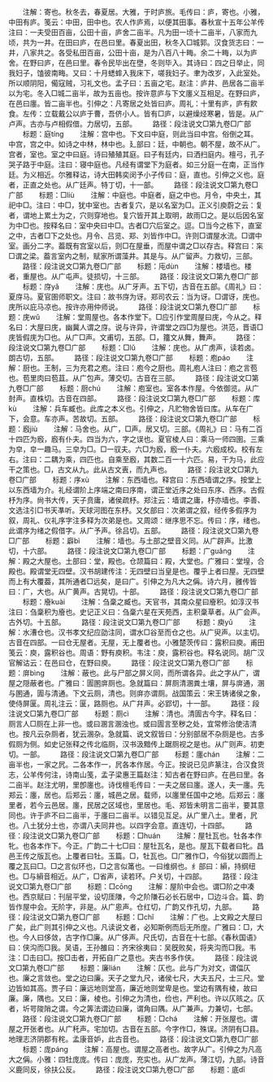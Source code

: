 <!-- { "loadSidebar": true } -->
　　注解：寄也。秋冬去，春夏居。大雅，于时庐旅。毛传曰：庐，寄也。小雅，中田有庐。笺云：中田，田中也。农人作庐焉，以便其田事。春秋宣十五年公羊传注曰：一夫受田百亩，公田十亩，庐舍二亩半。凡为田一顷十二亩半，八家而九顷，共为一井。在田曰庐，在邑曰里。春夏出田，秋冬入□城郭。汉食货志曰：一井，八家共之。各受私田百亩，公田十亩，是为八百八十畮。余二十畮，以为庐舍。在野曰庐，在邑曰里。春令民毕出在壄，冬则毕入。其诗曰：四之日举止，同我妇子，馌彼南畮。又曰：十月蟋蟀入我床下，嗟我妇子。聿为改岁，入此室处。所以顺阴阳，僃寇贼，习礼文也。孟子曰：五亩之宅。赵注：庐井、邑居各二亩半以为宅。冬入□城二亩半，故为五亩也。按许意庐与下文廛义互相足。在野曰庐，在邑曰廛。皆二亩半也。引伸之：凡寄居之处皆曰庐。周礼：十里有庐，庐有飮食。左传：立载戴公以庐于曹，吾侪小人。皆有□庐，以避燥烃寒暑，皆是。从广卢声。古亦与卢相假借。力居切，五部。
　　路径：段注说文□第九卷□广部
　　标题：庭tínɡ
　　注解：宫中也。下文曰中庭，则此当曰中宫。俗倒之耳。中宫，宫之中。如诗之中林，林中也。廴部曰：廷，中朝也。朝不屋，故不从广。宫者，室也。室之中曰庭。诗曰殖殖其庭。曰子有廷内，曰洒扫庭内。檀弓，孔子哭子路于中庭。注曰：寝中庭也。凡经有谓堂下为庭者。如三分庭一在南，正当作廷。为义相近。尔雅释诂，诗大田韩奕闵予小子传曰：庭，直也。引伸之义也。庭者，正直之处也。从广廷声。特丁切，十一部。
　　路径：段注说文□第九卷□广部
　　标题：□liù
　　注解：中庭也。中庭者，庭之中也。月令，中央土，其祀中□。注曰：中□，犹中室也。古者复穴，是以名室为□。正义引庾蔚之云：复者，谓地上累土为之，穴则穿地也。复穴皆开其上取明，故雨□之。是以后因名室为中□也。按释名曰：室中央曰中□。古者□穴后室之。逗。□当今之栋下，直室之中，古者□下之处也。月令、吕览、郑、刘皆作中□。许则□谓屋水流。□谓中室。画分二字。葢既有宫室以后，则□在屋垂，而屋中谓之□以存古。释宫曰：杗□谓之梁。葢言室内之制，赋家所谓藻井。其是与。从广留声。力救切，三部。
　　路径：段注说文□第九卷□广部
　　标题：庉dùn
　　注解：楼墙也。楼者，重屋也。从广屯声。徒损切，十三部。
　　路径：段注说文□第九卷□广部
　　标题：庌yǎ
　　注解：庑也。从广牙声。五下切，古音在五部。《周礼》曰：夏庌马。夏官圉师职文。注曰：故书庌为讶。郑司农云：当为讶。□谓讶，庑也。庑所以庇马凉也。按许亦用仲师说。
　　路径：段注说文□第九卷□广部
　　标题：庑wǔ
　　注解：堂周屋也。各本作堂下。□应引作堂周屋曰庑，今从之。释名曰：大屋曰庑，幽冀人谓之庌。说与许异，许谓堂之四□为屋也。洪范，晋语□庑皆假庑为□也。从广□声。文甫切，五部。□，籒文从舞，舞声。
　　路径：段注说文□第九卷□广部
　　标题：□lǔ
　　注解：庑也。从广虏声，读若卤。朗古切，五部。
　　路径：段注说文□第九卷□广部
　　标题：庖páo
　　注解：厨也。王制，三为充君之庖。注曰：庖今之厨也。周礼庖人注曰：庖之言苞也。苞里肉曰苞苴。从广包声。薄交切。古音在三部。
　　路径：段注说文□第九卷□广部
　　标题：厨chú
　　注解：庖室也。室各本作屋。今依御览。从广尌声。直株切。古音在四部。
　　路径：段注说文□第九卷□广部
　　标题：库kù
　　注解：兵车臧也。此库之本义也。引伸之，凡贮物舍皆曰库。从车在广下，会意。车亦声。苦故切。五部。
　　路径：段注说文□第九卷□广部
　　标题：廏jiù
　　注解：马舍也。从广，□声。居又切。三部。《周礼》曰：马有二百十四匹为廏，廏有仆夫。四当为六，字之误也。夏官棱人曰：乘马一师四圉。三乘为皁，皁一趣马。三皁为□。□一驭夫。六□为廏，廏一仆夫。六廏成校。校有左右。注曰：二耦为乘，四匹也。自乘至廏，其数二百一十六匹。易，干为马，此应干之策也。□，古文从九。此从古文叀，而九声也。
　　路径：段注说文□第九卷□广部
　　标题：序xù
　　注解：东西墙也。释宫曰：东西墙谓之序。按堂上以东西墙为介。礼经谓阶上序端之南曰序南，谓正堂近序之处曰东序、西序。古假杼为序。尙书大传，天子贲庸，诸侯疏杼。郑注云：墙谓之庸，杼亦墙也。李善、文选注引□书天凖听。天球河图在东杼。又攵部曰：次弟谓之叙，经传多假序为叙，周礼、仪礼序字注多释为次弟是也。又周颂：继序思不忘。传曰：序，绪也。此谓序为绪之假借字。从广予声。徐吕切。五部。
　　路径：段注说文□第九卷□广部
　　标题：廦bì
　　注解：墙也。与土部之壁音义同。从广辟声。比激切，十六部。
　　路径：段注说文□第九卷□广部
　　标题：广ɡuǎnɡ
　　注解：殿之大屋也。土部曰：堂，殿也。仓颉篇曰：殿，大堂也。广雅曰：堂堭，合殿也。殿谓堂无四壁。汉书胡建传注：无四壁曰当皇是也。覆乎上者曰屋。无四壁而上有大覆葢，其所通者□远矣，是曰广。引伸之为凡大之偁。诗六月，雝传皆曰：广，大也。从广黄声。古晃切。十部。
　　路径：段注说文□第九卷□广部
　　标题：廥kuài
　　注解：刍稾之臧也。天官书，其南众星曰廥积。如淳汉书注曰：刍稾积为廥也。史记正义曰：刍稾六星在天苑西，主积稾草者。从广会声。古外切。十五部。
　　路径：段注说文□第九卷□广部
　　标题：庾yǔ
　　注解：水漕仓也。汉书孝文纪应劭注同，谓水□谷至而仓之也。从广臾声。以主切。古音在四部。一曰仓无屋者。无屋，无上覆者也。小雅楚茨传曰：露积曰庾。甫田笺云：庾，露积谷也。周语：野有庾积。韦注：庾，露积谷也。释名说同。胡广汉官解诂云：在邑曰仓，在野曰庾。
　　路径：段注说文□第九卷□广部
　　标题：庰bìnɡ
　　注解：蔽也。此与尸部之屏义同，而所谓各异。此之字从广，谓屋之隠蔽者也。广雅曰：圊圂庰厕也。急就篇曰：屏厕清溷粪土壤，屏与庰通，溷与圂通，圊与清通。下文云厕，清也。则庰亦谓厕。战国策云：宋王铸诸侯之象，使侍屏匽。周礼注云：匽，路厕也。从广幷声。必郢切，十一部。
　　路径：段注说文□第九卷□广部
　　标题：厕cì
　　注解：清也。清圊古今字。释名曰：厕言人□厕在上非一也。或曰溷言溷浊也。或曰圊言至秽之处，宜常修治使洁清也。按凡云杂厕者，犹云溷杂。急就篇、说文叙皆曰：分别部居不杂厕是也。古多假厕为侧。如史记张释之传北临厕，汉书汲黯传上踞厕视之是也。从广则声。初吏切。一部。
　　路径：段注说文□第九卷□广部
　　标题：廛chán
　　注解：二亩半也，一家之凥。二各本作一，凥各本作居。今正。按说已见庐篆注，合汉食货志，公羊传何注，诗南山笺，孟子梁惠王篇赵注：知古者在野曰庐。在邑曰里。各二亩半。赵注尤明，里卽廛也。诗伐檀毛传曰：一夫之居曰廛。遂人，夫一廛。先郑云：廛，居也。后郑云：廛，城邑之居。载师，以廛里任国中之地。后郑云：廛里者，若今云邑居。廛，民居之区域也，里居也。毛、郑皆未明言二亩半，要其意同也。许于庐不曰二亩半，于廛曰二亩半。以错见互足。从广里八土。里者，凥也。八土犹分土也，亦谓八夫同井也。以四字会意。直连切，十四部。
　　路径：段注说文□第九卷□广部
　　标题：□huán
　　注解：屋牡瓦也。牡各本作牝。也各本作下。今正。广韵二十七□曰：屋牡瓦名，是也。屋瓦下载者曰牝。昌邑王传之版瓦也。上覆者曰牡。玉篇。□，牡瓦也。□广雅作□，今俗犹以圆而上覆之瓦曰□。□之言似环也，□之言似筩也。一曰维纲也。纟部曰：縜，持纲纽也。□与縜音相近。从广，□省声，读若环。户关切，十四部。
　　路径：段注说文□第九卷□广部
　　标题：□cōnɡ
　　注解：屋阶中会也。谓□阶之中凑也。西京赋曰：刊层平堂，设切厓隒，今之阶隒石必长石居中，□边斗合。篇、韵皆作屋中会。无阶字，非是。从广恖声。仓红切，广韵又作孔切，九部。
　　路径：段注说文□第九卷□广部
　　标题：□chǐ
　　注解：广也。上文殿之大屋曰广矣，此广则其引伸之义也。凡读说文者，必知斯例而后无所庢。广雅曰：□，大也。今人曰侈敛，古字作□廉。从广侈声。尺氏切，古音在十七部。《春秋国语》曰：侠沟而□我。吴语，王孙雒曰：齐宋徐夷曰：吴旣败矣，将夹沟而□我。韦注：□击曰□。按□击者，开拓自广之意也。夹古书多作侠。
　　路径：段注说文□第九卷□广部
　　标题：廉lián
　　注解：仄也。此与广为对文，谓偪仄也。廉之言敛也。堂之边曰廉。天子之堂九尺，诸侯七尺，大夫五尺，士三尺。堂边皆如其高。贾子曰：廉远地则堂高，廉近地则堂卑是也。堂边有隅有棱，故曰廉。廉，隅也。又曰：廉，棱也。引伸之为清也，俭也，严利也。许以仄晐之。仄者，圻咢陖陗之谓。今之筭法谓边曰廉，谓角曰隅。从广兼声。力兼切，七部。
　　路径：段注说文□第九卷□广部
　　标题：□chá
　　注解：开张屋也。谓屋之开张者也。从广秅声。宅加切。古音在五部。今字作□，殊误。济阴有□县。地理志济阴郡有秺。孟康音妒，此古音也。
　　路径：段注说文□第九卷□广部
　　标题：庞pánɡ
　　注解：高屋也。谓屋之高者也。故字从广。引伸之为凡高大之偁。小雅：四牡庞庞。传曰：庞庞，充实也。从广龙声。薄江切，九部。诗音义鹿同反，徐扶公反。
　　路径：段注说文□第九卷□广部
　　标题：底dǐ
